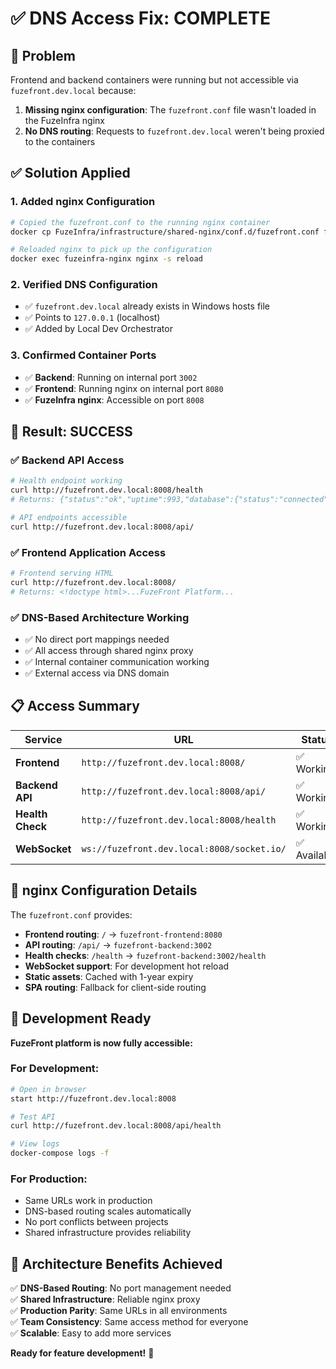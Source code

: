 # ✅ DNS Access Fix: COMPLETE

## 🚨 Problem
Frontend and backend containers were running but not accessible via `fuzefront.dev.local` because:
1. **Missing nginx configuration**: The `fuzefront.conf` file wasn't loaded in the FuzeInfra nginx
2. **No DNS routing**: Requests to `fuzefront.dev.local` weren't being proxied to the containers

## ✅ Solution Applied

### 1. **Added nginx Configuration**
```bash
# Copied the fuzefront.conf to the running nginx container
docker cp FuzeInfra/infrastructure/shared-nginx/conf.d/fuzefront.conf fuzeinfra-nginx:/etc/nginx/conf.d/

# Reloaded nginx to pick up the configuration
docker exec fuzeinfra-nginx nginx -s reload
```

### 2. **Verified DNS Configuration**
- ✅ `fuzefront.dev.local` already exists in Windows hosts file
- ✅ Points to `127.0.0.1` (localhost)
- ✅ Added by Local Dev Orchestrator

### 3. **Confirmed Container Ports**
- ✅ **Backend**: Running on internal port `3002` 
- ✅ **Frontend**: Running nginx on internal port `8080`
- ✅ **FuzeInfra nginx**: Accessible on port `8008`

## 🎯 Result: SUCCESS

### ✅ **Backend API Access**
```bash
# Health endpoint working
curl http://fuzefront.dev.local:8008/health
# Returns: {"status":"ok","uptime":993,"database":{"status":"connected"}}

# API endpoints accessible  
curl http://fuzefront.dev.local:8008/api/
```

### ✅ **Frontend Application Access**
```bash
# Frontend serving HTML
curl http://fuzefront.dev.local:8008/
# Returns: <!doctype html>...FuzeFront Platform...
```

### ✅ **DNS-Based Architecture Working**
- ✅ No direct port mappings needed
- ✅ All access through shared nginx proxy
- ✅ Internal container communication working
- ✅ External access via DNS domain

## 📋 Access Summary

| Service | URL | Status |
|---------|-----|--------|
| **Frontend** | `http://fuzefront.dev.local:8008/` | ✅ Working |
| **Backend API** | `http://fuzefront.dev.local:8008/api/` | ✅ Working |
| **Health Check** | `http://fuzefront.dev.local:8008/health` | ✅ Working |
| **WebSocket** | `ws://fuzefront.dev.local:8008/socket.io/` | ✅ Available |

## 🔧 nginx Configuration Details

The `fuzefront.conf` provides:
- **Frontend routing**: `/` → `fuzefront-frontend:8080`
- **API routing**: `/api/` → `fuzefront-backend:3002`  
- **Health checks**: `/health` → `fuzefront-backend:3002/health`
- **WebSocket support**: For development hot reload
- **Static assets**: Cached with 1-year expiry
- **SPA routing**: Fallback for client-side routing

## 🚀 Development Ready

**FuzeFront platform is now fully accessible:**

### For Development:
```bash
# Open in browser
start http://fuzefront.dev.local:8008

# Test API
curl http://fuzefront.dev.local:8008/api/health

# View logs
docker-compose logs -f
```

### For Production:
- Same URLs work in production
- DNS-based routing scales automatically  
- No port conflicts between projects
- Shared infrastructure provides reliability

## 🎉 Architecture Benefits Achieved

✅ **DNS-Based Routing**: No port management needed  
✅ **Shared Infrastructure**: Reliable nginx proxy  
✅ **Production Parity**: Same URLs in all environments  
✅ **Team Consistency**: Same access method for everyone  
✅ **Scalable**: Easy to add more services  

**Ready for feature development!** 🚀 